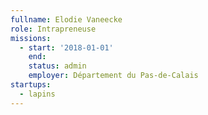 ```yaml
---
fullname: Elodie Vaneecke
role: Intrapreneuse
missions:
  - start: '2018-01-01'
    end:
    status: admin
    employer: Département du Pas-de-Calais
startups:
  - lapins
---
```

